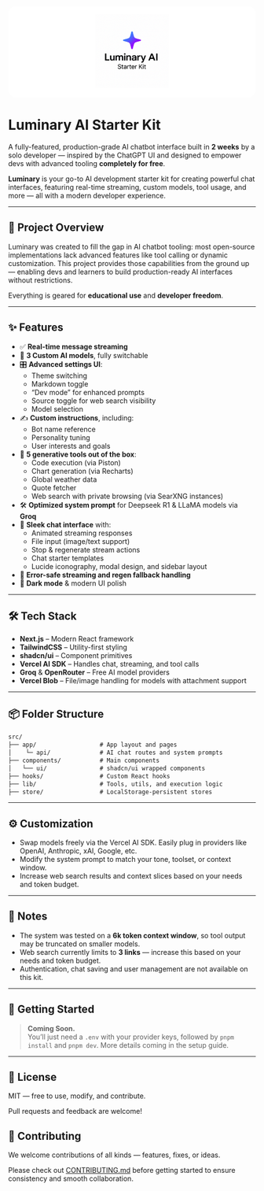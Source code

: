 <p align="center" style="background: #ffffff; padding: 1rem; border-radius: 1rem;">
  <img src="./public/LuminaryLogo.png" width="150" alt="Luminary Logo" />
</p>

# Luminary AI Starter Kit

A fully-featured, production-grade AI chatbot interface built in **2 weeks** by a solo developer — inspired by the ChatGPT UI and designed to empower devs with advanced tooling **completely for free**.  

**Luminary** is your go-to AI development starter kit for creating powerful chat interfaces, featuring real-time streaming, custom models, tool usage, and more — all with a modern developer experience.

---

## 🚀 Project Overview

Luminary was created to fill the gap in AI chatbot tooling: most open-source implementations lack advanced features like tool calling or dynamic customization. This project provides those capabilities from the ground up — enabling devs and learners to build production-ready AI interfaces without restrictions.

Everything is geared for **educational use** and **developer freedom**.

---

## ✨ Features

- ✅ **Real-time message streaming**
- 🧠 **3 Custom AI models**, fully switchable
- 🎛️ **Advanced settings UI**:
  - Theme switching
  - Markdown toggle
  - “Dev mode” for enhanced prompts
  - Source toggle for web search visibility
  - Model selection
- ✍️ **Custom instructions**, including:
  - Bot name reference
  - Personality tuning
  - User interests and goals
- 🧩 **5 generative tools out of the box**:
  - Code execution (via Piston)
  - Chart generation (via Recharts)
  - Global weather data
  - Quote fetcher
  - Web search with private browsing (via SearXNG instances)
- 🛠️ **Optimized system prompt** for Deepseek R1 & LLaMA models via **Groq**
- 💬 **Sleek chat interface** with:
  - Animated streaming responses
  - File input (image/text support)
  - Stop & regenerate stream actions
  - Chat starter templates
  - Lucide iconography, modal design, and sidebar layout
- 🧪 **Error-safe streaming and regen fallback handling**
- 🌙 **Dark mode** & modern UI polish

---

## 🛠 Tech Stack

- **Next.js** – Modern React framework
- **TailwindCSS** – Utility-first styling
- **shadcn/ui** – Component primitives
- **Vercel AI SDK** – Handles chat, streaming, and tool calls
- **Groq** & **OpenRouter** – Free AI model providers
- **Vercel Blob** – File/image handling for models with attachment support

---

## 📦 Folder Structure

```
src/
├── app/                  # App layout and pages
│    └─ api/              # AI chat routes and system prompts
├── components/           # Main components
│   └── ui/               # shadcn/ui wrapped components
├── hooks/                # Custom React hooks
├── lib/                  # Tools, utils, and execution logic
├── store/                # LocalStorage-persistent stores
```

---

## ⚙️ Customization

- Swap models freely via the Vercel AI SDK. Easily plug in providers like OpenAI, Anthropic, xAI, Google, etc.
- Modify the system prompt to match your tone, toolset, or context window.
- Increase web search results and context slices based on your needs and token budget.

---

## 🧪 Notes

- The system was tested on a **6k token context window**, so tool output may be truncated on smaller models.
- Web search currently limits to **3 links** — increase this based on your needs and token budget.
- Authentication, chat saving and user management are not available on this kit.

---

## 🧭 Getting Started

> **Coming Soon.**  
You’ll just need a `.env` with your provider keys, followed by `pnpm install` and `pnpm dev`. More details coming in the setup guide.

---

## 📄 License

MIT — free to use, modify, and contribute.

Pull requests and feedback are welcome!

## 🤝 Contributing

We welcome contributions of all kinds — features, fixes, or ideas.

Please check out [CONTRIBUTING.md](./CONTRIBUTING.md) before getting started to ensure consistency and smooth collaboration.
